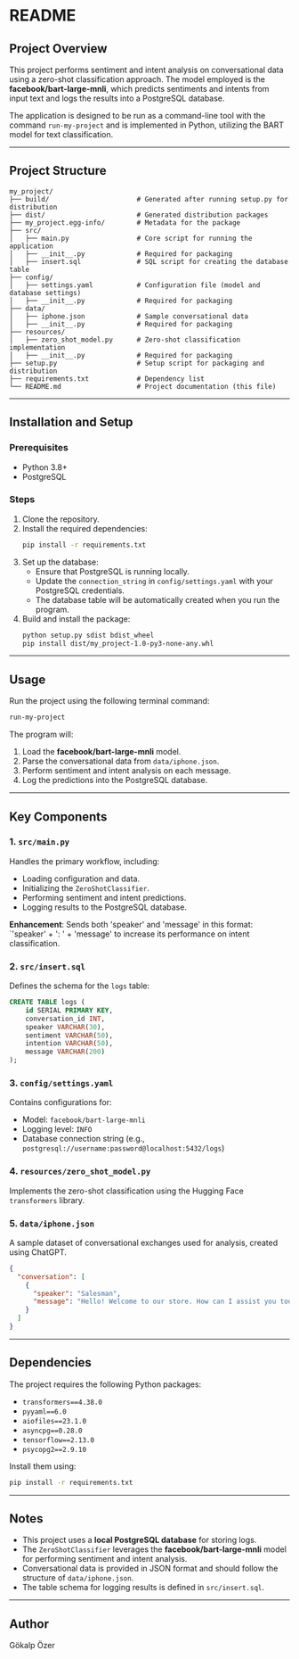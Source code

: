 # README

## Project Overview

This project performs sentiment and intent analysis on conversational data using a zero-shot classification approach. The model employed is the **facebook/bart-large-mnli**, which predicts sentiments and intents from input text and logs the results into a PostgreSQL database.

The application is designed to be run as a command-line tool with the command `run-my-project` and is implemented in Python, utilizing the BART model for text classification.

---

## Project Structure

```
my_project/
├── build/                      # Generated after running setup.py for distribution
├── dist/                       # Generated distribution packages
├── my_project.egg-info/        # Metadata for the package
├── src/
│   ├── main.py                 # Core script for running the application
│   ├── __init__.py             # Required for packaging
│   ├── insert.sql              # SQL script for creating the database table
├── config/
│   ├── settings.yaml           # Configuration file (model and database settings)
│   ├── __init__.py             # Required for packaging
├── data/
│   ├── iphone.json             # Sample conversational data
│   ├── __init__.py             # Required for packaging
├── resources/
│   ├── zero_shot_model.py      # Zero-shot classification implementation
│   ├── __init__.py             # Required for packaging
├── setup.py                    # Setup script for packaging and distribution
├── requirements.txt            # Dependency list
└── README.md                   # Project documentation (this file)
```

---

## Installation and Setup

### Prerequisites
- Python 3.8+
- PostgreSQL

### Steps
1. Clone the repository.
2. Install the required dependencies:
   ```bash
   pip install -r requirements.txt
   ```
3. Set up the database:
   - Ensure that PostgreSQL is running locally.
   - Update the `connection_string` in `config/settings.yaml` with your PostgreSQL credentials.
   - The database table will be automatically created when you run the program.
4. Build and install the package:
   ```bash
   python setup.py sdist bdist_wheel
   pip install dist/my_project-1.0-py3-none-any.whl
   ```

---

## Usage

Run the project using the following terminal command:
```bash
run-my-project
```

The program will:
1. Load the **facebook/bart-large-mnli** model.
2. Parse the conversational data from `data/iphone.json`.
3. Perform sentiment and intent analysis on each message.
4. Log the predictions into the PostgreSQL database.

---

## Key Components

### 1. `src/main.py`
Handles the primary workflow, including:
- Loading configuration and data.
- Initializing the `ZeroShotClassifier`.
- Performing sentiment and intent predictions.
- Logging results to the PostgreSQL database.

**Enhancement**: Sends both 'speaker' and 'message' in this format: `'speaker' + ': ' + 'message' to increase its performance on intent classification.


### 2. `src/insert.sql`
Defines the schema for the `logs` table:
```sql
CREATE TABLE logs (
    id SERIAL PRIMARY KEY,
    conversation_id INT,
    speaker VARCHAR(30),
    sentiment VARCHAR(50),
    intention VARCHAR(50),
    message VARCHAR(200)
);
```

### 3. `config/settings.yaml`
Contains configurations for:
- Model: `facebook/bart-large-mnli`
- Logging level: `INFO`
- Database connection string (e.g., `postgresql://username:password@localhost:5432/logs`)

### 4. `resources/zero_shot_model.py`
Implements the zero-shot classification using the Hugging Face `transformers` library.

### 5. `data/iphone.json`
A sample dataset of conversational exchanges used for analysis, created using ChatGPT.

```json
{
  "conversation": [
    {
      "speaker": "Salesman",
      "message": "Hello! Welcome to our store. How can I assist you today?"
    }
  ]
}
```

---

## Dependencies
The project requires the following Python packages:
- `transformers==4.38.0`
- `pyyaml==6.0`
- `aiofiles==23.1.0`
- `asyncpg==0.28.0`
- `tensorflow==2.13.0`
- `psycopg2==2.9.10`

Install them using:
```bash
pip install -r requirements.txt
```

---

## Notes
- This project uses a **local PostgreSQL database** for storing logs.
- The `ZeroShotClassifier` leverages the **facebook/bart-large-mnli** model for performing sentiment and intent analysis.
- Conversational data is provided in JSON format and should follow the structure of `data/iphone.json`.
- The table schema for logging results is defined in `src/insert.sql`.

---

## Author
Gökalp Özer
